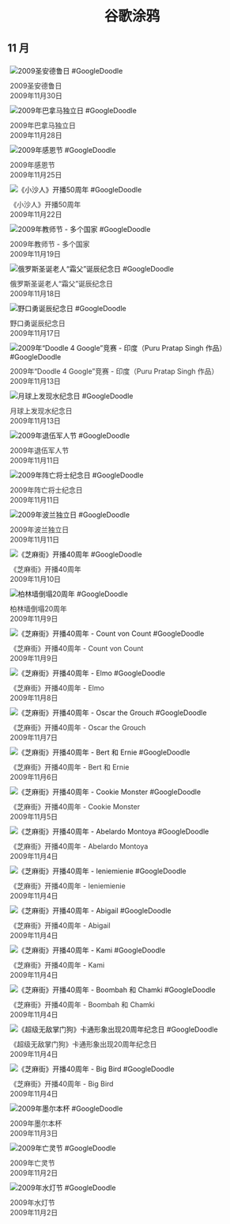
<h1 align="center"> 谷歌涂鸦 </h1>




## 11 月

<div class="image">


<img src="https:https://lh3.googleusercontent.com/nHyOXxEwl8ltpNIuvhNCVxJotYDQJMHSqm6bz_sByvuiKj_aDOxWH_qqfVGmz43KPncBg3_vzjItHNJRgLJtcHKxDsIE1I_oGW_GckM=s660" alt="2009圣安德鲁日 #GoogleDoodle" style="margin: 5px"/>
<div class="info" style="font-size: 14px; color:#333333; margin:5px"><div class="title">2009圣安德鲁日</div><div class="date">2009年11月30日</div></div>

<img src="https://www.google.com/logos/2009/independencepa.gif" alt="2009年巴拿马独立日 #GoogleDoodle" style="margin: 5px"/>
<div class="info" style="font-size: 14px; color:#333333; margin:5px"><div class="title">2009年巴拿马独立日</div><div class="date">2009年11月28日</div></div>

<img src="https:https://lh3.googleusercontent.com/hZ1rdyvdtGk7tjt4XpIVPinVhpneOhzEJFrneG6ciyqUsh4FIPr1G3QkL2dePqaaLzkyn6KhG9nkoFfX-_TFTBllWUCHJbWqZpXJwgQ=s660" alt="2009年感恩节 #GoogleDoodle" style="margin: 5px"/>
<div class="info" style="font-size: 14px; color:#333333; margin:5px"><div class="title">2009年感恩节</div><div class="date">2009年11月25日</div></div>

<img src="https:https://lh3.googleusercontent.com/x4Jh-hDiD9UJVE1FrAguWvndBfp-DaZc7Z_me0SlDx6bzD6z6aSehHvoWN4S8hTPT1E2V-cUaslwhTz5SbNUNdzKLo4DwC41pXHTrLouQg=s660" alt="《小沙人》开播50周年 #GoogleDoodle" style="margin: 5px"/>
<div class="info" style="font-size: 14px; color:#333333; margin:5px"><div class="title">《小沙人》开播50周年</div><div class="date">2009年11月22日</div></div>

<img src="https:https://lh3.googleusercontent.com/CKE_aZ1iyikJf0doOrnyriWzyaAOmXENb_osbe_9VE9ftYDc-4OTdongC2aPUBGu5ZzoN448odfY8nBLoX9w2_kams_3W80x3uq3rh2Ylw=s660" alt="2009年教师节 - 多个国家 #GoogleDoodle" style="margin: 5px"/>
<div class="info" style="font-size: 14px; color:#333333; margin:5px"><div class="title">2009年教师节 - 多个国家</div><div class="date">2009年11月19日</div></div>

<img src="https:https://lh3.googleusercontent.com/OLoXFopt0iB6EN9200CHWzhUuX9VXkChoUgDPpMGyLvcKcLYAg20jI6pqY18Og6ydxaAvnyZ5fN3d5CgokKirw8WTe9a1mPzAnFVxyi_=s660" alt="俄罗斯圣诞老人“霜父”诞辰纪念日 #GoogleDoodle" style="margin: 5px"/>
<div class="info" style="font-size: 14px; color:#333333; margin:5px"><div class="title">俄罗斯圣诞老人“霜父”诞辰纪念日</div><div class="date">2009年11月18日</div></div>

<img src="https:https://lh3.googleusercontent.com/P2oNAJnr6zvffDFphZ35CT5gCTMEjH7nPdMyygM_ILxpUtUaHx-Qrab1HYLQWawXKop8DbA97r2AJS0hJ2uqm7Z4wAZVP9jwVSdbUW_fMQ=s660" alt="野口勇诞辰纪念日 #GoogleDoodle" style="margin: 5px"/>
<div class="info" style="font-size: 14px; color:#333333; margin:5px"><div class="title">野口勇诞辰纪念日</div><div class="date">2009年11月17日</div></div>

<img src="https:https://lh3.googleusercontent.com/c6EjlGoKAbG7D6meqkXR5Sg6X4ucDN-BZbhHyO_MkCpCuCYONdZm__kSvx78VhVbpNIl63QnX8BMXT_CUA8ccD65N5GiwhZWcne6FZRNCQ=s660" alt="2009年“Doodle 4 Google”竞赛 - 印度（Puru Pratap Singh 作品） #GoogleDoodle" style="margin: 5px"/>
<div class="info" style="font-size: 14px; color:#333333; margin:5px"><div class="title">2009年“Doodle 4 Google”竞赛 - 印度（Puru Pratap Singh 作品）</div><div class="date">2009年11月13日</div></div>

<img src="https:https://lh3.googleusercontent.com/ZUMt7sn_FTLfvRK-B4XHK46Zyxv4kaj4O60tVXVMAg2m8Ohj0CdfinbEUmkwzaGmUE8V0jmKXHxSOvegEk3M3urVLsEbAzzmpwj-kDs=s660" alt="月球上发现水纪念日 #GoogleDoodle" style="margin: 5px"/>
<div class="info" style="font-size: 14px; color:#333333; margin:5px"><div class="title">月球上发现水纪念日</div><div class="date">2009年11月13日</div></div>

<img src="https:https://lh3.googleusercontent.com/SBztSdvjoYHf-Ty_5tNWXV3Z_ZV-sUIw-EFUoKFiAHfoIoPtIG2OKJ4I9qBP1_NtY6BC9w4ehAkQvVXUuAlMV4nlT6qB6Ftv4dBVPLUl=s660" alt="2009年退伍军人节 #GoogleDoodle" style="margin: 5px"/>
<div class="info" style="font-size: 14px; color:#333333; margin:5px"><div class="title">2009年退伍军人节</div><div class="date">2009年11月11日</div></div>

<img src="https:https://lh3.googleusercontent.com/6mrzPoi4Rm5NX1iG_EpS5NCF-fHe3sPIJZ7Rs58LECJz46oYnNzkQRLt-npHsH9QrlSejVZJv80jd6NzNUY3MlNpPZX55YdLFqJvHbNk=s660" alt="2009年阵亡将士纪念日 #GoogleDoodle" style="margin: 5px"/>
<div class="info" style="font-size: 14px; color:#333333; margin:5px"><div class="title">2009年阵亡将士纪念日</div><div class="date">2009年11月11日</div></div>

<img src="https:https://lh3.googleusercontent.com/TgqBerVIFYCPWgKeqh7W8CMGM3HoyRzGRnZM1gdCjovSjRtZNbDcWUrt1S72FcglVgM2_wSvFNSD-q7k1qaVOQrS0918zSko378Il_xo=s660" alt="2009年波兰独立日 #GoogleDoodle" style="margin: 5px"/>
<div class="info" style="font-size: 14px; color:#333333; margin:5px"><div class="title">2009年波兰独立日</div><div class="date">2009年11月11日</div></div>

<img src="https:https://lh3.googleusercontent.com/H6tky5z2VnvTi0n53NitcVPz89ZaduEFkz2rYT-k5Sr3J2x51O1hX9p01S2d8YOQ_OeVhPM_2lS29j5Genpquf6wBQ6A9Mhvz78YnvoGVA=s660" alt="《芝麻街》开播40周年 #GoogleDoodle" style="margin: 5px"/>
<div class="info" style="font-size: 14px; color:#333333; margin:5px"><div class="title">《芝麻街》开播40周年</div><div class="date">2009年11月10日</div></div>

<img src="https:https://lh3.googleusercontent.com/mB0DqntwEAleQFR_EGlsSEoaXfuncIIW8h8dt-UWnS41UnP4T-NjijwJLIK4gMYnBzRUDlqLHohD6WVMicohzrFnYGFDG7pQP76362g=s660" alt="柏林墙倒塌20周年 #GoogleDoodle" style="margin: 5px"/>
<div class="info" style="font-size: 14px; color:#333333; margin:5px"><div class="title">柏林墙倒塌20周年</div><div class="date">2009年11月9日</div></div>

<img src="https:https://lh3.googleusercontent.com/nkKIVVguOUfJl9EplRy6AMwn9BIs1lR4kopzST96SMxK8QMkN1NSFneyw69Rlu7Ed56jJ0FiesyqwmU2H0hvtu8IrdGurn-N5cmHH2s=s660" alt="《芝麻街》开播40周年 - Count von Count #GoogleDoodle" style="margin: 5px"/>
<div class="info" style="font-size: 14px; color:#333333; margin:5px"><div class="title">《芝麻街》开播40周年 - Count von Count</div><div class="date">2009年11月9日</div></div>

<img src="https:https://lh3.googleusercontent.com/EO4aInai1GywdjX6PeYqGXQAEKru2gm5t6xXXyE01vty3aIc-qgNRJO1VefhXczcHKSay0xkhXjVNKK9PyUfkwJOJGmRSTB4Gfnb9SIs=s660" alt="《芝麻街》开播40周年 - Elmo #GoogleDoodle" style="margin: 5px"/>
<div class="info" style="font-size: 14px; color:#333333; margin:5px"><div class="title">《芝麻街》开播40周年 - Elmo</div><div class="date">2009年11月8日</div></div>

<img src="https:https://lh3.googleusercontent.com/1L1l-vGGDs2j74402aKk6ajl7QvAjxhnv6MWqCKs8Y3hXAi9kobndXGapCIlPWh3c78AqxKfVesxeKwAVSb4c4ZdYFu2J8Vg_drc8O1G=s660" alt="《芝麻街》开播40周年 - Oscar the Grouch #GoogleDoodle" style="margin: 5px"/>
<div class="info" style="font-size: 14px; color:#333333; margin:5px"><div class="title">《芝麻街》开播40周年 - Oscar the Grouch</div><div class="date">2009年11月7日</div></div>

<img src="https:https://lh3.googleusercontent.com/PW26JeStr-1TjJliupYfkYatWIr39qakC7W9fJJ4iL28uAM2TSBvrIwqapSd2uGfcT4UzxAoN4YV0326dclEG0MJbc74UYYGKh5HmfY=s660" alt="《芝麻街》开播40周年 - Bert 和 Ernie #GoogleDoodle" style="margin: 5px"/>
<div class="info" style="font-size: 14px; color:#333333; margin:5px"><div class="title">《芝麻街》开播40周年 - Bert 和 Ernie</div><div class="date">2009年11月6日</div></div>

<img src="https:https://lh3.googleusercontent.com/H_GCPa7oe4La0Iw6DH1j__lbYSX_1u-so0t8qzy9OTWNKMd-INlcTgfahdKMaMhhK5G4ksBmI7LReNEEQo8sJMV34VExtIdcG2qRy5Y=s660" alt="《芝麻街》开播40周年 - Cookie Monster #GoogleDoodle" style="margin: 5px"/>
<div class="info" style="font-size: 14px; color:#333333; margin:5px"><div class="title">《芝麻街》开播40周年 - Cookie Monster</div><div class="date">2009年11月5日</div></div>

<img src="https:https://lh3.googleusercontent.com/KPnC_xAEhvmAj1tjFU4GTqnFymRacZBZIvHIY7iXBZAAnojO1gONM6YC-cTBRY-Oa7rbThQsdGuk5jMHtjYROXytJBBPszTpir4M88B-yA=s660" alt="《芝麻街》开播40周年 - Abelardo Montoya #GoogleDoodle" style="margin: 5px"/>
<div class="info" style="font-size: 14px; color:#333333; margin:5px"><div class="title">《芝麻街》开播40周年 - Abelardo Montoya</div><div class="date">2009年11月4日</div></div>

<img src="https:https://lh3.googleusercontent.com/dtD9VqCpH0BApvFYNZ-dM4Kh4Y3bwpuv0dD-K2P9YoIPVt4OMXdRfzSLOrxNxb28p-uArY4BB9YpFNqu-Yso6mZxV86TiAI5Csu2HSmIPw=s660" alt="《芝麻街》开播40周年 - Ieniemienie #GoogleDoodle" style="margin: 5px"/>
<div class="info" style="font-size: 14px; color:#333333; margin:5px"><div class="title">《芝麻街》开播40周年 - Ieniemienie</div><div class="date">2009年11月4日</div></div>

<img src="https:https://lh3.googleusercontent.com/0KAfIilFsSygvgnST7862YQy46uas-7On7wofZr5VxHDKRH3Ww9wrPBnFosyAVWRhZqo-ROK1Oqa35ldXhRui1Upv2jldeU11szuLuNZuQ=s660" alt="《芝麻街》开播40周年 - Abigail #GoogleDoodle" style="margin: 5px"/>
<div class="info" style="font-size: 14px; color:#333333; margin:5px"><div class="title">《芝麻街》开播40周年 - Abigail</div><div class="date">2009年11月4日</div></div>

<img src="https:https://lh3.googleusercontent.com/RZL9uLaFL2_q-cCFH_xdyMlNOdsMlAWzDYK0jKPS1HyidF3AQQZUnT3BnLjEVTKIM3ZwF9-dYj-gSz7ZdTw9C-RB-6V-eM2a54_0XPzP=s660" alt="《芝麻街》开播40周年 - Kami #GoogleDoodle" style="margin: 5px"/>
<div class="info" style="font-size: 14px; color:#333333; margin:5px"><div class="title">《芝麻街》开播40周年 - Kami</div><div class="date">2009年11月4日</div></div>

<img src="https:https://lh3.googleusercontent.com/c1Y1UGty2ihRyABJdTeGzYfakgWbO-cLI0T8DSIcpaqHzLkwyr0I4hnn4bgVTEAkUr-ITom9sjHCvqjpnFn15OspPeiCoE5GYyYS4V0=s660" alt="《芝麻街》开播40周年 - Boombah 和 Chamki #GoogleDoodle" style="margin: 5px"/>
<div class="info" style="font-size: 14px; color:#333333; margin:5px"><div class="title">《芝麻街》开播40周年 - Boombah 和 Chamki</div><div class="date">2009年11月4日</div></div>

<img src="https:https://lh3.googleusercontent.com/L9JObE1wpl6gUisDBRWrJNBpGgnWmhO-aEdUvLQdrwOLcBaYbgVWgktEeSIQAGPJjv4UC_7yriVRZZg-AXEvRU_XAfX9L1uGEJVov44Y=s660" alt="《超级无敌掌门狗》卡通形象出现20周年纪念日 #GoogleDoodle" style="margin: 5px"/>
<div class="info" style="font-size: 14px; color:#333333; margin:5px"><div class="title">《超级无敌掌门狗》卡通形象出现20周年纪念日</div><div class="date">2009年11月4日</div></div>

<img src="https:https://lh3.googleusercontent.com/H-igO5xS7JrPg8UUz5n1RL68EtTbSw2Jf6HkNXXfO9R0uJM6WSlhNjZ9ozPc9tFruRa_vA81Ys5Xm_KU0ojuCeZumK_tB9sD20X58wEK=s660" alt="《芝麻街》开播40周年 - Big Bird #GoogleDoodle" style="margin: 5px"/>
<div class="info" style="font-size: 14px; color:#333333; margin:5px"><div class="title">《芝麻街》开播40周年 - Big Bird</div><div class="date">2009年11月4日</div></div>

<img src="https:https://lh3.googleusercontent.com/9ltI42sJq8jnV5ZgudzZaLaakDzlX5AvYv2Chr1Iteq0IQodAb_S_Pf3rUmXHPi2LKrhTu73-d_OSc9SqfIeVddEZJSuJVbd9ct2iw6y=s660" alt="2009年墨尔本杯 #GoogleDoodle" style="margin: 5px"/>
<div class="info" style="font-size: 14px; color:#333333; margin:5px"><div class="title">2009年墨尔本杯</div><div class="date">2009年11月3日</div></div>

<img src="https:https://lh3.googleusercontent.com/Rb5Dbw2oszpN6Fj8uxlHuXKdBSDIhCJi9URYZecC44GKqQrRGt3iVLNr4OCYa5fAungRYxq11rj_ebvnylgSq_QqLuC9k3UCmNQNZLE=s660" alt="2009年亡灵节 #GoogleDoodle" style="margin: 5px"/>
<div class="info" style="font-size: 14px; color:#333333; margin:5px"><div class="title">2009年亡灵节</div><div class="date">2009年11月2日</div></div>

<img src="https:https://lh3.googleusercontent.com/T-oMTyAIcBzzOwl2y5CS52KI6KYdp1D-YROZTpVETiPW5mJ31R5mH8FPX09Qb9wroTTGmogLF4k17tCAkBddRuqtFTBKqUbVzel9mcle=s660" alt="2009年水灯节 #GoogleDoodle" style="margin: 5px"/>
<div class="info" style="font-size: 14px; color:#333333; margin:5px"><div class="title">2009年水灯节</div><div class="date">2009年11月2日</div></div>

</div>








